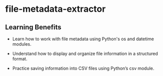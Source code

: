 # file-metadata-extractor

## Learning Benefits

- Learn how to work with file metadata using Python's os and datetime modules.

- Understand how to display and organize file information in a structured format.

- Practice saving information into CSV files using Python’s csv module.
